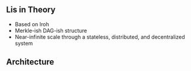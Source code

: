 ## Lis in Theory
- Based on Iroh
- Merkle-ish DAG-ish structure
- Near-infinite scale through a stateless, distributed, and decentralized system

## Architecture
